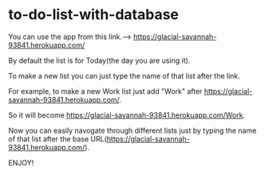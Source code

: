 # to-do-list-with-database
You can use the app from this link.-->
https://glacial-savannah-93841.herokuapp.com/     

By default the list is for Today(the day you are using it).

To make a new list you can just type the name of that list after the link.

For example, to make a new Work list just add "Work" after https://glacial-savannah-93841.herokuapp.com/.

So it will become https://glacial-savannah-93841.herokuapp.com/Work.

Now you can easily navogate through different lists just by typing the name of that list after the base URL(https://glacial-savannah-93841.herokuapp.com/).

ENJOY!
